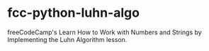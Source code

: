 # fcc-python-luhn-algo
freeCodeCamp's Learn How to Work with Numbers and Strings by Implementing the Luhn Algorithm lesson.
